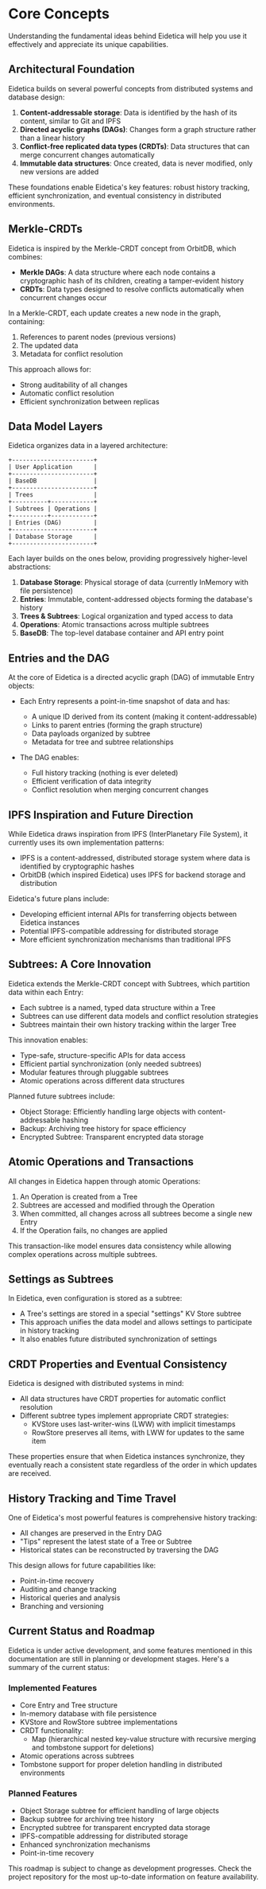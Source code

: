 # Core Concepts

Understanding the fundamental ideas behind Eidetica will help you use it effectively and appreciate its unique capabilities.

## Architectural Foundation

Eidetica builds on several powerful concepts from distributed systems and database design:

1. **Content-addressable storage**: Data is identified by the hash of its content, similar to Git and IPFS
2. **Directed acyclic graphs (DAGs)**: Changes form a graph structure rather than a linear history
3. **Conflict-free replicated data types (CRDTs)**: Data structures that can merge concurrent changes automatically
4. **Immutable data structures**: Once created, data is never modified, only new versions are added

These foundations enable Eidetica's key features: robust history tracking, efficient synchronization, and eventual consistency in distributed environments.

## Merkle-CRDTs

Eidetica is inspired by the Merkle-CRDT concept from OrbitDB, which combines:

- **Merkle DAGs**: A data structure where each node contains a cryptographic hash of its children, creating a tamper-evident history
- **CRDTs**: Data types designed to resolve conflicts automatically when concurrent changes occur

In a Merkle-CRDT, each update creates a new node in the graph, containing:

1. References to parent nodes (previous versions)
2. The updated data
3. Metadata for conflict resolution

This approach allows for:

- Strong auditability of all changes
- Automatic conflict resolution
- Efficient synchronization between replicas

## Data Model Layers

Eidetica organizes data in a layered architecture:

```
+-----------------------+
| User Application      |
+-----------------------+
| BaseDB                |
+-----------------------+
| Trees                 |
+----------+------------+
| Subtrees | Operations |
+----------+------------+
| Entries (DAG)         |
+-----------------------+
| Database Storage      |
+-----------------------+
```

Each layer builds on the ones below, providing progressively higher-level abstractions:

1. **Database Storage**: Physical storage of data (currently InMemory with file persistence)
2. **Entries**: Immutable, content-addressed objects forming the database's history
3. **Trees & Subtrees**: Logical organization and typed access to data
4. **Operations**: Atomic transactions across multiple subtrees
5. **BaseDB**: The top-level database container and API entry point

## Entries and the DAG

At the core of Eidetica is a directed acyclic graph (DAG) of immutable Entry objects:

- Each Entry represents a point-in-time snapshot of data and has:

  - A unique ID derived from its content (making it content-addressable)
  - Links to parent entries (forming the graph structure)
  - Data payloads organized by subtree
  - Metadata for tree and subtree relationships

- The DAG enables:
  - Full history tracking (nothing is ever deleted)
  - Efficient verification of data integrity
  - Conflict resolution when merging concurrent changes

## IPFS Inspiration and Future Direction

While Eidetica draws inspiration from IPFS (InterPlanetary File System), it currently uses its own implementation patterns:

- IPFS is a content-addressed, distributed storage system where data is identified by cryptographic hashes
- OrbitDB (which inspired Eidetica) uses IPFS for backend storage and distribution

Eidetica's future plans include:

- Developing efficient internal APIs for transferring objects between Eidetica instances
- Potential IPFS-compatible addressing for distributed storage
- More efficient synchronization mechanisms than traditional IPFS

## Subtrees: A Core Innovation

Eidetica extends the Merkle-CRDT concept with Subtrees, which partition data within each Entry:

- Each subtree is a named, typed data structure within a Tree
- Subtrees can use different data models and conflict resolution strategies
- Subtrees maintain their own history tracking within the larger Tree

This innovation enables:

- Type-safe, structure-specific APIs for data access
- Efficient partial synchronization (only needed subtrees)
- Modular features through pluggable subtrees
- Atomic operations across different data structures

Planned future subtrees include:

- Object Storage: Efficiently handling large objects with content-addressable hashing
- Backup: Archiving tree history for space efficiency
- Encrypted Subtree: Transparent encrypted data storage

## Atomic Operations and Transactions

All changes in Eidetica happen through atomic Operations:

1. An Operation is created from a Tree
2. Subtrees are accessed and modified through the Operation
3. When committed, all changes across all subtrees become a single new Entry
4. If the Operation fails, no changes are applied

This transaction-like model ensures data consistency while allowing complex operations across multiple subtrees.

## Settings as Subtrees

In Eidetica, even configuration is stored as a subtree:

- A Tree's settings are stored in a special "settings" KV Store subtree
- This approach unifies the data model and allows settings to participate in history tracking
- It also enables future distributed synchronization of settings

## CRDT Properties and Eventual Consistency

Eidetica is designed with distributed systems in mind:

- All data structures have CRDT properties for automatic conflict resolution
- Different subtree types implement appropriate CRDT strategies:
  - KVStore uses last-writer-wins (LWW) with implicit timestamps
  - RowStore preserves all items, with LWW for updates to the same item

These properties ensure that when Eidetica instances synchronize, they eventually reach a consistent state regardless of the order in which updates are received.

## History Tracking and Time Travel

One of Eidetica's most powerful features is comprehensive history tracking:

- All changes are preserved in the Entry DAG
- "Tips" represent the latest state of a Tree or Subtree
- Historical states can be reconstructed by traversing the DAG

This design allows for future capabilities like:

- Point-in-time recovery
- Auditing and change tracking
- Historical queries and analysis
- Branching and versioning

<!-- TODO: Document history access APIs when they are more fully developed -->

## Current Status and Roadmap

Eidetica is under active development, and some features mentioned in this documentation are still in planning or development stages. Here's a summary of the current status:

### Implemented Features

- Core Entry and Tree structure
- In-memory database with file persistence
- KVStore and RowStore subtree implementations
- CRDT functionality:
  - Map (hierarchical nested key-value structure with recursive merging and tombstone support for deletions)
- Atomic operations across subtrees
- Tombstone support for proper deletion handling in distributed environments

### Planned Features

- Object Storage subtree for efficient handling of large objects
- Backup subtree for archiving tree history
- Encrypted subtree for transparent encrypted data storage
- IPFS-compatible addressing for distributed storage
- Enhanced synchronization mechanisms
- Point-in-time recovery

This roadmap is subject to change as development progresses. Check the project repository for the most up-to-date information on feature availability.

